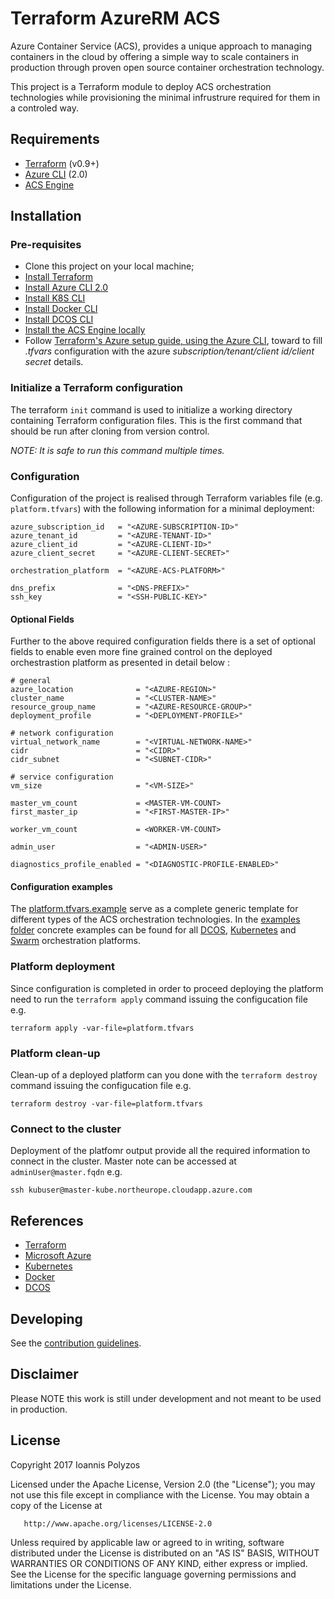 # Terraform AzureRM ACS

 Azure Container Service (ACS), provides a unique approach to managing containers in the cloud by offering a simple way to scale containers in production through proven open source container orchestration technology. 
 
 This project is a Terraform module to deploy ACS orchestration technologies while provisioning the minimal infrustrure required for them in a controled way.
 
##  Requirements

- [Terraform](https://github.com/hashicorp/terraform) (v0.9+)
- [Azure CLI](https://github.com/Azure/azure-cli) (2.0)
- [ACS Engine](https://github.com/Azure/acs-engine)

## Installation

### Pre-requisites

- Clone this project on your local machine;
- [Install Terraform](https://www.terraform.io/intro/getting-started/install.html)
- [Install Azure CLI 2.0](https://docs.microsoft.com/en-us/cli/azure/install-azure-cli)
- [Install K8S CLI](https://kubernetes.io/docs/tasks/kubectl/install/)
- [Install Docker CLI](https://docs.docker.com/docker-cloud/installing-cli/)
- [Install DCOS CLI](https://dcos.io/docs/1.8/usage/cli/install/)
- [Install the ACS Engine locally](https://github.com/Azure/acs-engine/blob/master/docs/acsengine.md#downloading-and-building-acs-engine-locally)
- Follow [Terraform's Azure setup guide, using the Azure CLI](https://www.terraform.io/docs/providers/azurerm/index.html#to-create-using-azure-cli), toward to fill *.tfvars* configuration with the azure _subscription/tenant/client id/client secret_ details.

### Initialize a Terraform configuration

The terraform `init` command is used to initialize a working directory containing Terraform configuration files. This is the first command that should be run after cloning from version control.

_NOTE:
  It is safe to run this command multiple times._

### Configuration

Configuration of the project is realised through Terraform variables file (e.g. `platform.tfvars`) with the following information for a minimal deployment:

```hcl-terraform
azure_subscription_id   = "<AZURE-SUBSCRIPTION-ID>"
azure_tenant_id         = "<AZURE-TENANT-ID>"
azure_client_id         = "<AZURE-CLIENT-ID>"
azure_client_secret     = "<AZURE-CLIENT-SECRET>"

orchestration_platform  = "<AZURE-ACS-PLATFORM>"

dns_prefix              = "<DNS-PREFIX>"
ssh_key                 = "<SSH-PUBLIC-KEY>"
```

#### Optional Fields

 Further to the above required configuration fields there is a set of optional fields to enable even more fine grained control on the deployed orchestrastion platform as presented in detail below :
 
```hcl-terraform
# general
azure_location              = "<AZURE-REGION>"
cluster_name                = "<CLUSTER-NAME>"
resource_group_name         = "<AZURE-RESOURCE-GROUP>"
deployment_profile          = "<DEPLOYMENT-PROFILE>"

# network configuration
virtual_network_name        = "<VIRTUAL-NETWORK-NAME>"
cidr                        = "<CIDR>"
cidr_subnet                 = "<SUBNET-CIDR>"

# service configuration
vm_size                     = "<VM-SIZE>"

master_vm_count             = <MASTER-VM-COUNT>
first_master_ip             = "<FIRST-MASTER-IP>"

worker_vm_count             = <WORKER-VM-COUNT>

admin_user                  = "<ADMIN-USER>"

diagnostics_profile_enabled = "<DIAGNOSTIC-PROFILE-ENABLED>"
```

#### Configuration examples

 The [platform.tfvars.example](https://github.com/ipolyzos/acs-engine-terraform/tree/master/platform.tfvars.example) serve as a complete generic template for different types of the ACS orchestration technologies. In the [examples folder](https://github.com/ipolyzos/acs-engine-terraform/tree/master/examples) concrete examples can be found for all [DCOS](https://github.com/ipolyzos/acs-engine-terraform/tree/master/examples/dcos.tfvars.example), [Kubernetes](https://github.com/ipolyzos/acs-engine-terraform/tree/master/examples/kubernetes.tfvars.example) and [Swarm](https://github.com/ipolyzos/acs-engine-terraform/tree/master/examples/swarm.tfvars.example) orchestration platforms.

### Platform deployment

 Since configuration is completed in order to proceed deploying the platform need to run the ```terraform apply``` command issuing the configucation file  e.g.
 
    terraform apply -var-file=platform.tfvars
 
### Platform clean-up

  Clean-up of a deployed platform can you done with the ```terraform destroy``` command issuing the configucation file  e.g.
                                                                                 
    terraform destroy -var-file=platform.tfvars
    
### Connect to the cluster

 Deployment of the platfomr output provide all the required information to connect in the cluster. Master note can be accessed at ```adminUser@master.fqdn``` e.g.
 
    ssh kubuser@master-kube.northeurope.cloudapp.azure.com

## References

- [Terraform](https://www.terraform.io)
- [Microsoft Azure](https://azure.microsoft.com/en-gb/)
- [Kubernetes](https://kubernetes.io/)
- [Docker](https://www.docker.com/)
- [DCOS](https://dcos.io/)

## Developing
 
 See the [contribution guidelines](https://github.com/ipolyzos/acs-engine-terraform/tree/master/CONTRIBUTING.md).

## Disclaimer 

 Please NOTE this work is still under development and not meant to be used in production.

## License

   Copyright 2017 Ioannis Polyzos

   Licensed under the Apache License, Version 2.0 (the "License");
   you may not use this file except in compliance with the License.
   You may obtain a copy of the License at

       http://www.apache.org/licenses/LICENSE-2.0

   Unless required by applicable law or agreed to in writing, software
   distributed under the License is distributed on an "AS IS" BASIS,
   WITHOUT WARRANTIES OR CONDITIONS OF ANY KIND, either express or implied.
   See the License for the specific language governing permissions and
   limitations under the License.
